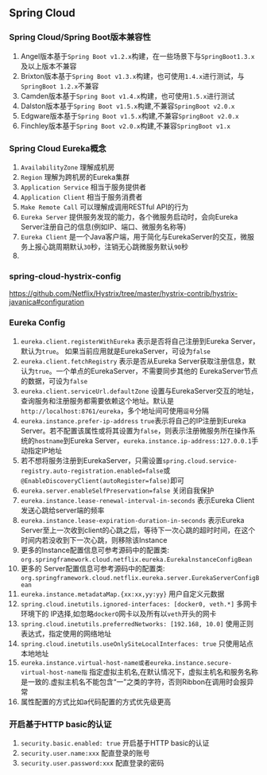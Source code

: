 ## Spring Cloud

### Spring Cloud/Spring Boot版本兼容性
1. Angel版本基于``Spring Boot v1.2.x``构建，在一些场景下与``SpringBoot1.3.x``及以上版本不兼容
2. Brixton版本基于``Spring Boot v1.3.x``构建，也可使用``1.4.x``进行测试，与``SpringBoot 1.2.x``不兼容
3. Camden版本基于``Spring Boot v1.4.x``构建，也可使用``1.5.x``进行测试
4. Dalston版本基于``Spring Boot v1.5.x``构建,不兼容``SpringBoot v2.0.x``
5. Edgware版本基于``Spring Boot v1.5.x``构建,不兼容``SpringBoot v2.0.x``
6. Finchley版本基于``Spring Boot v2.0.x``构建,不兼容``SpringBoot v1.x``

###  Spring Cloud Eureka概念
1. ``AvailabilityZone`` 理解成机房
2. ``Region`` 理解为跨机房的Eureka集群
3. ``Application Service`` 相当于服务提供者
4. ``Application Client`` 相当于服务消费者
5. ``Make Remote Call`` 可以理解成调用RESTful API的行为
6. ``Eureka Server`` 提供服务发现的能力，各个微服务启动时，会向Eureka Server注册自己的信息(例如IP、端口、微服务名称等)
7. ``Eureka Client`` 是一个Java客户端，用于简化与EurekaServer的交互，微服务上报心跳周期默认``30``秒，注销无心跳微服务默认``90``秒
8. 

### spring-cloud-hystrix-config
https://github.com/Netflix/Hystrix/tree/master/hystrix-contrib/hystrix-javanica#configuration

### Eureka Config
1. ``eureka.client.registerWithEureka`` 表示是否将自己注册到Eureka Server，默认为``true``。 如果当前应用就是EurekaServer，可设为``false``
2. ``eureka.client.fetchRegistry`` 表示是否从Eureka Server获取注册信息，默认为``true``。一个单点的EurekaServer，不需要同步其他的 EurekaServer节点的数据，可设为``false``
3. ``eureka.client.serviceUrl.defaultZone`` 设置与EurekaServer交互的地址，查询服务和注册服务都需要依赖这个地址。默认是 ``http://localhost:8761/eureka``，多个地址间可使用``逗号``分隔
4. ``eureka.instance.prefer-ip-address`` ``true``表示将自己的IP注册到Eureka Server。若不配置该属性或将其设置为``false``，则表示注册微服务所在操作系统的``hostname``到Eureka Server，``eureka.instance.ip-address:127.0.0.1``手动指定IP地址
5. 若不想将服务注册到EurekaServer，只需设置``spring.cloud.service-registry.auto-registration.enabled=false``或 ``@EnableDiscoveryClient(autoRegister=false)``即可
6. ``eureka.server.enableSelfPreservation=false`` 关闭自我保护
7. ``eureka.instance.lease-renewal-interval-in-seconds`` 表示Eureka Client发送心跳给server端的频率
8. ``eureka.instance.lease-expiration-duration-in-seconds`` 表示Eureka Server至上一次收到client的心跳之后，等待下一次心跳的超时时间，在这个时间内若没收到下一次心跳，则移除该Instance
9. 更多的Instance配置信息可参考源码中的配置类: ``org.springframework.cloud.netflix.eureka.EurekalnstanceConfigBean``
10. 更多的 Server配置信息可参考源码中的配置类: ``org.springframework.cloud.netflix.eureka.server.EurekaServerConfigBean``
11. `eureka.instance.metadataMap.{xx:xx,yy:yy}` 用户自定义元数据
12. ``spring.cloud.inetutils.ignored-interfaces: [docker0, veth.*]`` 多网卡环境下的 IP选择,如忽略``dockerO``网卡以及所有以``veth``开头的网卡
13. ``spring.cloud.inetutils.preferredNetworks: [192.168, 10.0]`` 使用正则表达式，指定使用的网络地址
14. ``spring.cloud.inetutils.useOnlySiteLocalInterfaces: true`` 只使用站点本地地址
15. ``eureka.instance.virtual-host-name或者eureka.instance.secure-virtual-host-name指`` 指定虚拟主机名,在默认情况下，虚拟主机名和服务名称是一致的.虚拟主机名不能包含“一”之类的字符，否则Ribbon在调用时会报异常
16. 属性配置的方式比如a代码配置的方式优先级更高

### 开启基于HTTP basic的认证
1. ``security.basic.enabled: true`` 开启基于HTTP basic的认证
2. ``security.user.name:xxx`` 配直登录的账号
3. ``security.user.password:xxx`` 配直登录的密码
